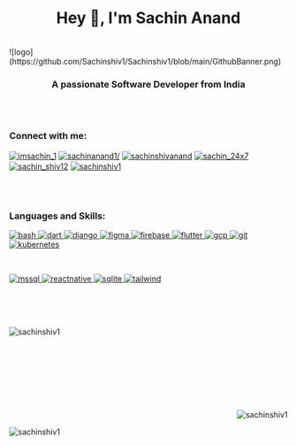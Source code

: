 
<h1 align="center">Hey &#129309, I'm Sachin Anand</h1>
<br>
![logo](https://github.com/Sachinshiv1/Sachinshiv1/blob/main/GithubBanner.png)

<h3 align="center">A passionate Software Developer from India</h3>
<br>


<br>
<h3 align="left">Connect with me:</h3>
<p align="left">
<a href="https://twitter.com/imsachin_1" target="blank"><img align="center" src="https://raw.githubusercontent.com/rahuldkjain/github-profile-readme-generator/master/src/images/icons/Social/twitter.svg" alt="imsachin_1" height="30" width="40" /></a>
<a href="https://linkedin.com/in/sachinanand1/" target="blank"><img align="center" src="https://raw.githubusercontent.com/rahuldkjain/github-profile-readme-generator/master/src/images/icons/Social/linked-in-alt.svg" alt="sachinanand1/" height="30" width="40" /></a>
<a href="https://kaggle.com/sachinshivanand" target="blank"><img align="center" src="https://raw.githubusercontent.com/rahuldkjain/github-profile-readme-generator/master/src/images/icons/Social/kaggle.svg" alt="sachinshivanand" height="30" width="40" /></a>
<a href="https://instagram.com/sachin_24x7" target="blank"><img align="center" src="https://raw.githubusercontent.com/rahuldkjain/github-profile-readme-generator/master/src/images/icons/Social/instagram.svg" alt="sachin_24x7" height="30" width="40" /></a>
<a href="https://www.codechef.com/users/sachin_shiv12" target="blank"><img align="center" src="https://cdn.jsdelivr.net/npm/simple-icons@3.1.0/icons/codechef.svg" alt="sachin_shiv12" height="30" width="40" /></a>
<a href="https://www.leetcode.com/sachinshiv1" target="blank"><img align="center" src="https://raw.githubusercontent.com/rahuldkjain/github-profile-readme-generator/master/src/images/icons/Social/leet-code.svg" alt="sachinshiv1" height="30" width="40" /></a>
</p>

<br>
<br>
<h3 align="left">Languages and Skills:</h3>
<p align="left"> <a href="https://www.gnu.org/software/bash/" target="_blank" rel="noreferrer"> <img src="https://www.vectorlogo.zone/logos/gnu_bash/gnu_bash-icon.svg" alt="bash" width="40" height="40"/> </a> <a href="https://dart.dev" target="_blank" rel="noreferrer"> <img src="https://www.vectorlogo.zone/logos/dartlang/dartlang-icon.svg" alt="dart" width="40" height="40"/> </a> <a href="https://www.djangoproject.com/" target="_blank" rel="noreferrer"> <img src="https://cdn.worldvectorlogo.com/logos/django.svg" alt="django" width="40" height="40"/> </a> <a href="https://www.figma.com/" target="_blank" rel="noreferrer"> <img src="https://www.vectorlogo.zone/logos/figma/figma-icon.svg" alt="figma" width="40" height="40"/> </a> <a href="https://firebase.google.com/" target="_blank" rel="noreferrer"> <img src="https://www.vectorlogo.zone/logos/firebase/firebase-icon.svg" alt="firebase" width="40" height="40"/> </a> <a href="https://flutter.dev" target="_blank" rel="noreferrer"> <img src="https://www.vectorlogo.zone/logos/flutterio/flutterio-icon.svg" alt="flutter" width="40" height="40"/> </a> <a href="https://cloud.google.com" target="_blank" rel="noreferrer"> <img src="https://www.vectorlogo.zone/logos/google_cloud/google_cloud-icon.svg" alt="gcp" width="40" height="40"/> </a> <a href="https://git-scm.com/" target="_blank" rel="noreferrer"> <img src="https://www.vectorlogo.zone/logos/git-scm/git-scm-icon.svg" alt="git" width="40" height="40"/> </a> <a href="https://kubernetes.io" target="_blank" rel="noreferrer"> <img src="https://www.vectorlogo.zone/logos/kubernetes/kubernetes-icon.svg" alt="kubernetes" width="40" height="40"/> </a>
 </p><br>
 
 <p> 
 <a href="https://www.microsoft.com/en-us/sql-server" target="_blank" rel="noreferrer"> <img src="https://www.svgrepo.com/show/303229/microsoft-sql-server-logo.svg" alt="mssql" width="40" height="40"/> </a> <a href="https://reactnative.dev/" target="_blank" rel="noreferrer"> <img src="https://reactnative.dev/img/header_logo.svg" alt="reactnative" width="40" height="40"/> </a> <a href="https://www.sqlite.org/" target="_blank" rel="noreferrer"> <img src="https://www.vectorlogo.zone/logos/sqlite/sqlite-icon.svg" alt="sqlite" width="40" height="40"/> </a> <a href="https://tailwindcss.com/" target="_blank" rel="noreferrer"> <img src="https://www.vectorlogo.zone/logos/tailwindcss/tailwindcss-icon.svg" alt="tailwind" width="40" height="40"/> </a> 
<br><br>

<br><br>
<p><img align="left" src="https://github-readme-stats.vercel.app/api/top-langs?username=sachinshiv1&show_icons=true&locale=en&layout=compact" alt="sachinshiv1" />

<br><br><br><br><br><br><br><br>
<p>&nbsp;<img align="right" src="https://github-readme-stats.vercel.app/api?username=sachinshiv1&show_icons=true&locale=en" alt="sachinshiv1" />

<br>
<p> <img align="left" src="https://github-readme-streak-stats.herokuapp.com/?user=sachinshiv1&" alt="sachinshiv1" /> </p>
